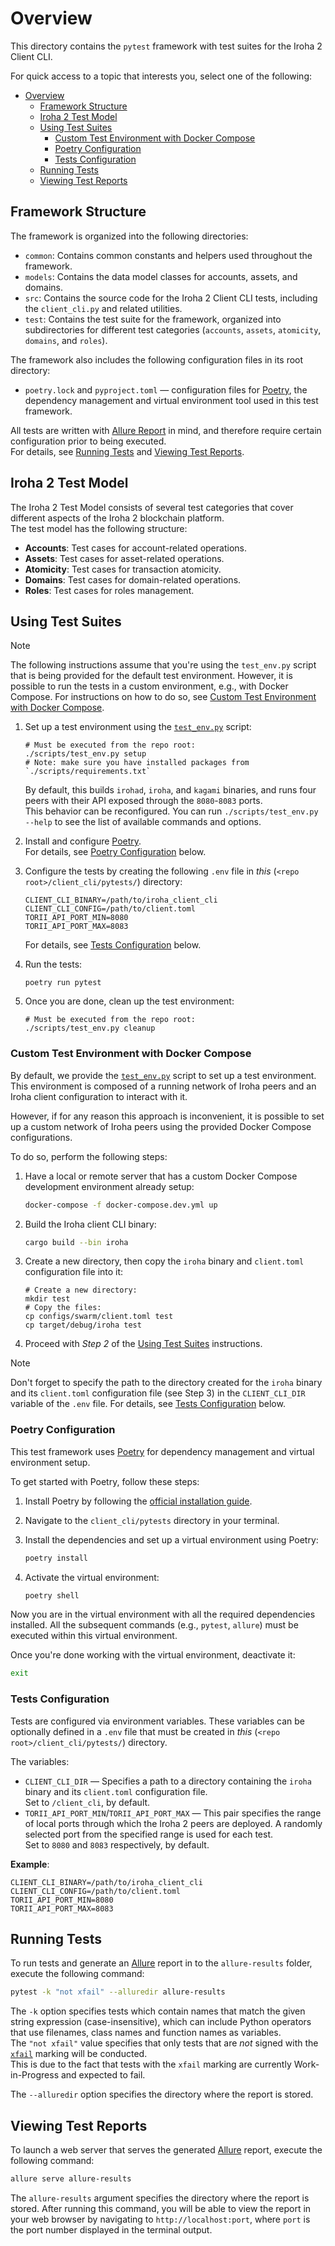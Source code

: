 # Overview

This directory contains the `pytest` framework with test suites for the Iroha 2 Client CLI.

For quick access to a topic that interests you, select one of the following:

- [Overview](#overview)
	- [Framework Structure](#framework-structure)
	- [Iroha 2 Test Model](#iroha-2-test-model)
	- [Using Test Suites](#using-test-suites)
		- [Custom Test Environment with Docker Compose](#custom-test-environment-with-docker-compose)
		- [Poetry Configuration](#poetry-configuration)
		- [Tests Configuration](#tests-configuration)
	- [Running Tests](#running-tests)
	- [Viewing Test Reports](#viewing-test-reports)

## Framework Structure

The framework is organized into the following directories:

- `common`: Contains common constants and helpers used throughout the framework.
- `models`: Contains the data model classes for accounts, assets, and domains.
- `src`: Contains the source code for the Iroha 2 Client CLI tests, including the `client_cli.py` and related utilities.
- `test`: Contains the test suite for the framework, organized into subdirectories for different test categories (`accounts`, `assets`, `atomicity`, `domains`, and `roles`).

The framework also includes the following configuration files in its root directory:

- `poetry.lock` and `pyproject.toml` — configuration files for [Poetry](https://python-poetry.org/), the dependency management and virtual environment tool used in this test framework.

All tests are written with [Allure Report](https://allurereport.org/) in mind, and therefore require certain configuration prior to being executed.\
For details, see [Running Tests](#running-tests) and [Viewing Test Reports](#viewing-test-reports).

## Iroha 2 Test Model

The Iroha 2 Test Model consists of several test categories that cover different aspects of the Iroha 2 blockchain platform.\
The test model has the following structure:

- **Accounts**: Test cases for account-related operations.
- **Assets**: Test cases for asset-related operations.
- **Atomicity**: Test cases for transaction atomicity.
- **Domains**: Test cases for domain-related operations.
- **Roles**: Test cases for roles management.

<!-- TODO: Add once implemented: - **Configurations**: Test configurations for the Iroha 2 platform. -->

## Using Test Suites

> [!NOTE]
> The following instructions assume that you're using the `test_env.py` script that is being provided for the default test environment.
> However, it is possible to run the tests in a custom environment, e.g., with Docker Compose.
> For instructions on how to do so, see [Custom Test Environment with Docker Compose](#custom-test-environment-with-docker-compose).

1. Set up a test environment using the [`test_env.py`](../../scripts/test_env.py) script:

	 ```shell
	 # Must be executed from the repo root:
	 ./scripts/test_env.py setup
     # Note: make sure you have installed packages from `./scripts/requirements.txt`
	 ```

   By default, this builds `irohad`, `iroha`, and `kagami` binaries, and runs four peers with their API exposed through the `8080`-`8083` ports.\
	 This behavior can be reconfigured. You can run `./scripts/test_env.py --help` to see the list of available commands and options.

2. Install and configure [Poetry](https://python-poetry.org/).\
	 For details, see [Poetry Configuration](#poetry-configuration) below.
3. Configure the tests by creating the following `.env` file in _this_ (`<repo root>/client_cli/pytests/`) directory:

	 ```shell
     CLIENT_CLI_BINARY=/path/to/iroha_client_cli
     CLIENT_CLI_CONFIG=/path/to/client.toml
	 TORII_API_PORT_MIN=8080
	 TORII_API_PORT_MAX=8083
	 ```

	 For details, see [Tests Configuration](#tests-configuration) below.
4. Run the tests:

	 ```shell
	 poetry run pytest
	 ```

5. Once you are done, clean up the test environment:

	 ```shell
	 # Must be executed from the repo root:
	 ./scripts/test_env.py cleanup
	 ```

### Custom Test Environment with Docker Compose

By default, we provide the [`test_env.py`](../../scripts/test_env.py) script to set up a test environment. This environment is composed of a running network of Iroha peers and an Iroha client configuration to interact with it.

However, if for any reason this approach is inconvenient, it is possible to set up a custom network of Iroha peers using the provided Docker Compose configurations.

To do so, perform the following steps:

1. Have a local or remote server that has a custom Docker Compose development environment already setup:

	 ```bash
	 docker-compose -f docker-compose.dev.yml up
	 ```

2. Build the Iroha client CLI binary:

	 ```bash
	 cargo build --bin iroha
	 ```

3. Create a new directory, then copy the `iroha` binary and `client.toml` configuration file into it:

	 ```shell
	 # Create a new directory:
	 mkdir test
	 # Copy the files:
	 cp configs/swarm/client.toml test
	 cp target/debug/iroha test
	 ```

4. Proceed with _Step 2_ of the [Using Test Suites](#using-test-suites) instructions.

> [!NOTE]
> Don't forget to specify the path to the directory created for the `iroha` binary and its `client.toml` configuration file (see Step 3) in the `CLIENT_CLI_DIR` variable of the `.env` file.
> For details, see [Tests Configuration](#tests-configuration) below.

### Poetry Configuration

This test framework uses [Poetry](https://python-poetry.org/) for dependency management and virtual environment setup.

To get started with Poetry, follow these steps:

1. Install Poetry by following the [official installation guide](https://python-poetry.org/docs/#installation).
2. Navigate to the `client_cli/pytests` directory in your terminal.
3. Install the dependencies and set up a virtual environment using Poetry:

   ```bash
   poetry install
   ```

4. Activate the virtual environment:

	 ```bash
	 poetry shell
	 ```

Now you are in the virtual environment with all the required dependencies installed. All the subsequent commands (e.g., `pytest`, `allure`) must be executed within this virtual environment.

Once you're done working with the virtual environment, deactivate it:

```bash
exit
```

### Tests Configuration

Tests are configured via environment variables. These variables can be optionally defined in a `.env` file that must be created in _this_ (`<repo root>/client_cli/pytests/`) directory.

The variables:

- `CLIENT_CLI_DIR` — Specifies a path to a directory containing the `iroha` binary and its `client.toml` configuration file.\
	Set to `/client_cli`, by default.
- `TORII_API_PORT_MIN`/`TORII_API_PORT_MAX` — This pair specifies the range of local ports through which the Iroha 2 peers are deployed. A randomly selected port from the specified range is used for each test.\
	Set to `8080` and `8083` respectively, by default.

**Example**:

```shell
CLIENT_CLI_BINARY=/path/to/iroha_client_cli
CLIENT_CLI_CONFIG=/path/to/client.toml
TORII_API_PORT_MIN=8080
TORII_API_PORT_MAX=8083
```

## Running Tests

To run tests and generate an [Allure](https://allurereport.org/) report in to the `allure-results` folder, execute the following command:

```bash
pytest -k "not xfail" --alluredir allure-results
```

The `-k` option specifies tests which contain names that match the given string expression (case-insensitive), which can include Python operators that use filenames, class names and function names as variables.\
The `"not xfail"` value specifies that only tests that are _not_ signed with the [`xfail`](https://docs.pytest.org/en/6.2.x/skipping.html#xfail-mark-test-functions-as-expected-to-fail) marking will be conducted.\
This is due to the fact that tests with the `xfail` marking are currently Work-in-Progress and expected to fail.

The `--alluredir` option specifies the directory where the report is stored.

## Viewing Test Reports

To launch a web server that serves the generated [Allure](https://allurereport.org/) report, execute the following command:

```bash
allure serve allure-results
```

The `allure-results` argument specifies the directory where the report is stored. After running this command, you will be able to view the report in your web browser by navigating to `http://localhost:port`, where `port` is the port number displayed in the terminal output.
